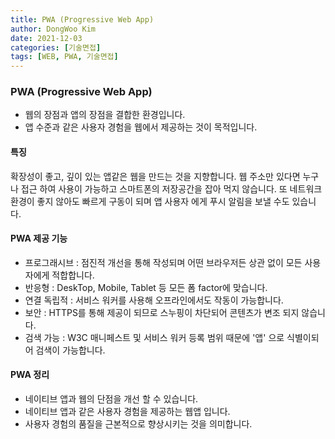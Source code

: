 ```yaml
---
title: PWA (Progressive Web App)
author: DongWoo Kim
date: 2021-12-03
categories: [기술면접]
tags: [WEB, PWA, 기술면접]
---
```



### PWA (Progressive Web App)
- 웹의 장점과 앱의 장점을 결합한 환경입니다.
- 앱 수준과 같은 사용자 경험을 웹에서 제공하는 것이 목적입니다.

#### 특징

확장성이 좋고, 깊이 있는 앱같은 웹을 만드는 것을 지향합니다.
웹 주소만 있다면 누구나 접근 하여 사용이 가능하고 스마트폰의 저장공간을 잡아 먹지 않습니다.
또 네트워크 환경이 좋지 않아도 빠르게 구동이 되며 앱 사용자 에게 푸시 알림을 보낼 수도 있습니다.


#### PWA 제공 기능
- 프로그래시브 : 점진적 개선을 통해 작성되며 어떤 브라우저든 상관 없이 모든 사용자에게 적합합니다.
- 반응형 : DeskTop, Mobile, Tablet 등 모든 폼 factor에 맞습니다.
- 연결 독립적 : 서비스 워커를 사용해 오프라인에서도 작동이 가능합니다.
- 보안 : HTTPS를 통해 제공이 되므로 스누핑이 차단되어 콘텐츠가 변조 되지 않습니다.
- 검색 가능 : W3C 매니페스트 및 서비스 워커 등록 범위 때문에 '앱' 으로 식별이되어 검색이 가능합니다.

#### PWA 정리
- 네이티브 앱과 웹의 단점을 개선 할 수 있습니다.
- 네이티브 앱과 같은 사용자 경험을 제공하는 웹앱 입니다.
- 사용자 경험의 품질을 근본적으로 향상시키는 것을 의미합니다.

